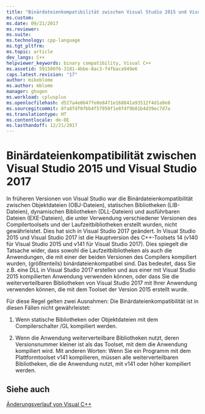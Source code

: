 ```yaml
---
title: "Binärdateienkompatibilität zwischen Visual Studio 2015 und Visual Studio 2017 | Microsoft Docs"
ms.custom: 
ms.date: 09/21/2017
ms.reviewer: 
ms.suite: 
ms.technology: cpp-language
ms.tgt_pltfrm: 
ms.topic: article
dev_langs: C++
helpviewer_keywords: binary compatibility, Visual C++
ms.assetid: 591580f6-3181-4bbe-8ac3-f4fbaca949e6
caps.latest.revision: "17"
author: mikeblome
ms.author: mblome
manager: ghogen
ms.workload: cplusplus
ms.openlocfilehash: d527a4e0647fe0e8471e168841a93512f4d1a9e8
ms.sourcegitcommit: 8fa8fdf0fbb4f57950f1e8f4f9b81b4d39ec7d7a
ms.translationtype: HT
ms.contentlocale: de-DE
ms.lasthandoff: 12/21/2017
---
```

# <a name="c-binary-compatibility-between-visual-studio-2015-and-visual-studio-2017"></a>Binärdateienkompatibilität zwischen Visual Studio 2015 und Visual Studio 2017


In früheren Versionen von Visual Studio war die Binärdateienkompatibilität zwischen Objektdateien (OBJ-Dateien), statischen Bibliotheken (LIB-Dateien), dynamischen Bibliotheken (DLL-Dateien) und ausführbaren Dateien (EXE-Dateien), die unter Verwendung verschiedener Versionen des Compilertoolsets und der Laufzeitbibliotheken erstellt wurden, nicht gewährleistet. Dies hat sich in Visual Studio 2017 geändert. In Visual Studio 2015 und Visual Studio 2017 ist die Hauptversion des C++-Toolsets 14 (v140 für Visual Studio 2015 und v141 für Visual Studio 2017). Dies spiegelt die Tatsache wider, dass sowohl die Laufzeitbibliotheken als auch die Anwendungen, die mit einer der beiden Versionen des Compilers kompiliert wurden, (größtenteils) binärdateienkompatibel sind. Das bedeutet, dass Sie z.B. eine DLL in Visual Studio 2017 erstellen und aus einer mit Visual Studio 2015 kompilierten Anwendung verwenden können, oder dass Sie die weiterverteilbaren Bibliotheken von Visual Studio 2017 mit Ihrer Anwendung verwenden können, die mit dem Toolset der Version 2015 erstellt wurde.  

Für diese Regel gelten zwei Ausnahmen: Die Binärdateienkompatibilität ist in diesen Fällen nicht gewährleistet:  

1) Wenn statische Bibliotheken oder Objektdateien mit dem Compilerschalter /GL kompiliert werden.  

2) Wenn die Anwendung weiterverteilbare Bibliotheken nutzt, deren Versionsnummer kleiner ist als das Toolset, mit dem die Anwendung kompiliert wird. Mit anderen Worten: Wenn Sie ein Programm mit dem Plattformtoolset v141 kompilieren, müssen alle weiterverteilbaren Bibliotheken, die die Anwendung nutzt, mit v141 oder höher kompiliert werden.  

## <a name="see-also"></a>Siehe auch  

[Änderungsverlauf von Visual C++](..\porting\visual-cpp-change-history-2003-2015.md)


